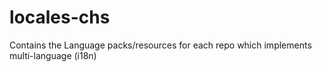 # locales-chs

Contains the Language packs/resources for each repo which implements multi-language (i18n)
